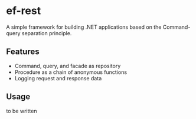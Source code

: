 # ef-rest

A simple framework for building .NET applications based on the Command-query separation principle.

## Features

- Command, query, and facade as repository
- Procedure as a chain of anonymous functions
- Logging request and response data

## Usage

to be written
